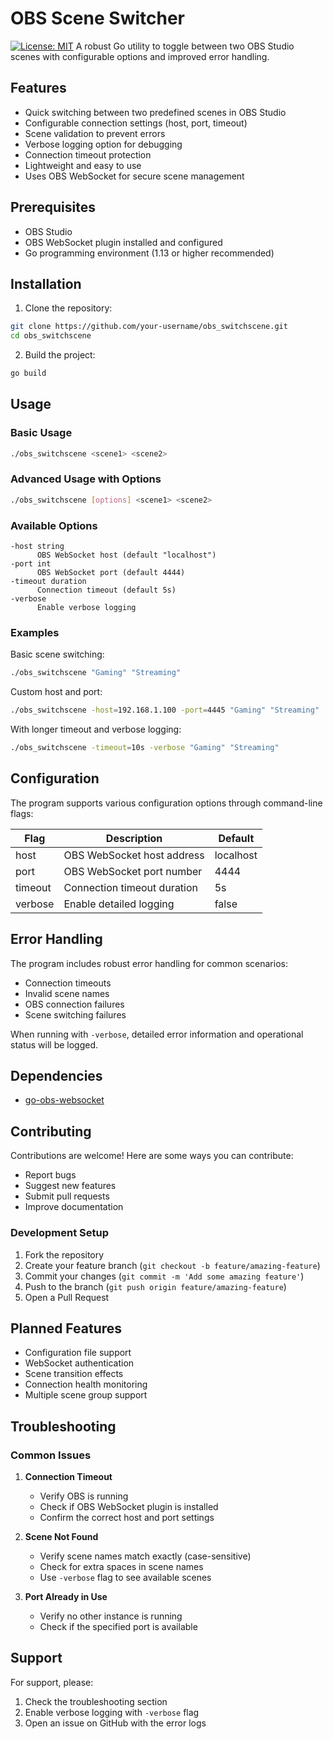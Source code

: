 # OBS Scene Switcher

[![License: MIT](https://img.shields.io/badge/License-MIT-yellow.svg)](https://opensource.org/licenses/MIT)
A robust Go utility to toggle between two OBS Studio scenes with configurable options and improved error handling.

## Features

- Quick switching between two predefined scenes in OBS Studio
- Configurable connection settings (host, port, timeout)
- Scene validation to prevent errors
- Verbose logging option for debugging
- Connection timeout protection
- Lightweight and easy to use
- Uses OBS WebSocket for secure scene management

## Prerequisites

- OBS Studio
- OBS WebSocket plugin installed and configured
- Go programming environment (1.13 or higher recommended)

## Installation

1. Clone the repository:

```bash
git clone https://github.com/your-username/obs_switchscene.git
cd obs_switchscene
```

2. Build the project:

```bash
go build
```

## Usage

### Basic Usage

```bash
./obs_switchscene <scene1> <scene2>
```

### Advanced Usage with Options

```bash
./obs_switchscene [options] <scene1> <scene2>
```

### Available Options

```
-host string
      OBS WebSocket host (default "localhost")
-port int
      OBS WebSocket port (default 4444)
-timeout duration
      Connection timeout (default 5s)
-verbose
      Enable verbose logging
```

### Examples

Basic scene switching:

```bash
./obs_switchscene "Gaming" "Streaming"
```

Custom host and port:

```bash
./obs_switchscene -host=192.168.1.100 -port=4445 "Gaming" "Streaming"
```

With longer timeout and verbose logging:

```bash
./obs_switchscene -timeout=10s -verbose "Gaming" "Streaming"
```

## Configuration

The program supports various configuration options through command-line flags:

| Flag    | Description                 | Default   |
| ------- | --------------------------- | --------- |
| host    | OBS WebSocket host address  | localhost |
| port    | OBS WebSocket port number   | 4444      |
| timeout | Connection timeout duration | 5s        |
| verbose | Enable detailed logging     | false     |

## Error Handling

The program includes robust error handling for common scenarios:

- Connection timeouts
- Invalid scene names
- OBS connection failures
- Scene switching failures

When running with `-verbose`, detailed error information and operational status will be logged.

## Dependencies

- [go-obs-websocket](https://github.com/christopher-dG/go-obs-websocket)

## Contributing

Contributions are welcome! Here are some ways you can contribute:

- Report bugs
- Suggest new features
- Submit pull requests
- Improve documentation

### Development Setup

1. Fork the repository
2. Create your feature branch (`git checkout -b feature/amazing-feature`)
3. Commit your changes (`git commit -m 'Add some amazing feature'`)
4. Push to the branch (`git push origin feature/amazing-feature`)
5. Open a Pull Request

## Planned Features

- Configuration file support
- WebSocket authentication
- Scene transition effects
- Connection health monitoring
- Multiple scene group support

## Troubleshooting

### Common Issues

1. **Connection Timeout**

   - Verify OBS is running
   - Check if OBS WebSocket plugin is installed
   - Confirm the correct host and port settings

2. **Scene Not Found**

   - Verify scene names match exactly (case-sensitive)
   - Check for extra spaces in scene names
   - Use `-verbose` flag to see available scenes

3. **Port Already in Use**
   - Verify no other instance is running
   - Check if the specified port is available

## Support

For support, please:

1. Check the troubleshooting section
2. Enable verbose logging with `-verbose` flag
3. Open an issue on GitHub with the error logs
